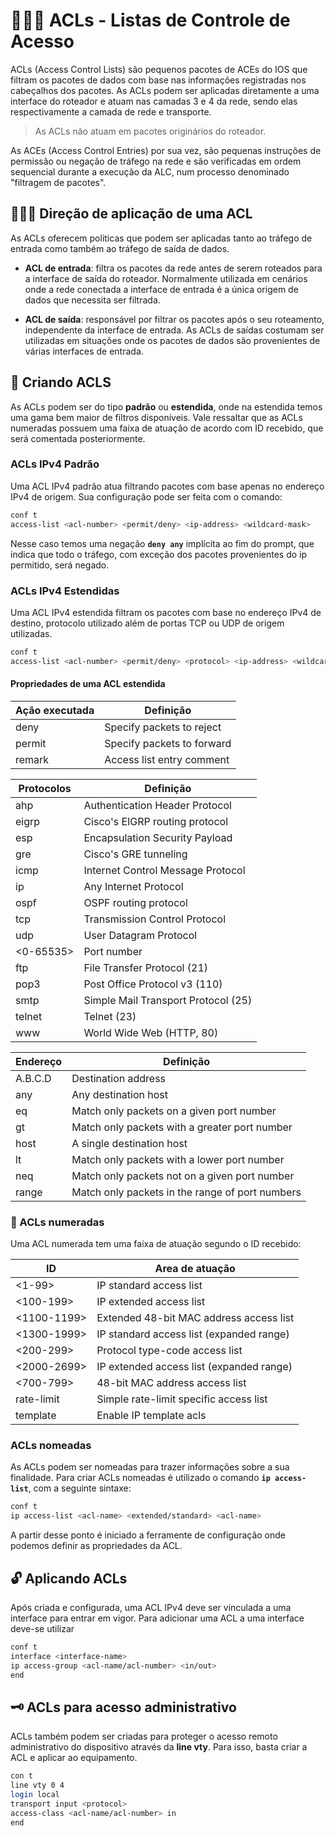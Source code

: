 # 🕵🏾‍♀️ ACLs - Listas de Controle de Acesso

ACLs (Access Control Lists) são pequenos pacotes de ACEs do IOS que filtram os pacotes de dados com base nas informações registradas nos cabeçalhos dos pacotes. As ACLs podem ser aplicadas diretamente a uma interface do roteador e atuam nas camadas 3 e 4 da rede, sendo elas respectivamente a camada de rede e transporte.

> As ACLs não atuam em pacotes originários do roteador.

As ACEs (Access Control Entries) por sua vez, são pequenas instruções de permissão ou negação de tráfego na rede e são verificadas em ordem sequencial durante a execução da ALC, num processo denominado "filtragem de pacotes".

## 🕵🏾‍♀️ Direção de aplicação de uma ACL

As ACLs oferecem politicas que podem ser aplicadas tanto ao tráfego de entrada como também ao tráfego de saída de dados.

* **ACL de entrada**: filtra os pacotes da rede antes de serem roteados para a interface de saída do roteador. Normalmente utilizada em cenários onde a rede conectada a interface de entrada é a única origem de dados que necessita ser filtrada.

* **ACL de saída**: responsável por filtrar os pacotes após o seu roteamento, independente da interface de entrada. As ACLs de saídas costumam ser utilizadas em situações onde os pacotes de dados são provenientes de várias interfaces de entrada.

## 🔏 Criando ACLS

As ACLs podem ser do tipo **padrão** ou **estendida**, onde na estendida temos uma gama bem maior de filtros disponíveis. Vale ressaltar que as ACLs numeradas possuem uma faixa de atuação de acordo com ID recebido, que será comentada posteriormente.

### ACLs IPv4 Padrão

Uma ACL IPv4 padrão atua filtrando pacotes com base apenas no endereço IPv4 de origem. Sua configuração pode ser feita com o comando:

```bash
conf t
access-list <acl-number> <permit/deny> <ip-address> <wildcard-mask>
```

Nesse caso temos uma negação **`deny any`** implícita ao fim do prompt, que indica que todo o tráfego, com exceção dos pacotes provenientes do ip permitido, será negado.

### ACLs IPv4 Estendidas

Uma ACL IPv4 estendida filtram os pacotes com base no endereço IPv4 de destino, protocolo utilizado além de portas TCP ou UDP de origem utilizadas.

```bash
conf t
access-list <acl-number> <permit/deny> <protocol> <ip-address> <wildcard-mask> <packets> <net-protocol>
```

#### Propriedades de uma ACL estendida

| Ação executada | Definição                  |
|----------------|----------------------------|
| deny           | Specify packets to reject  |
| permit         | Specify packets to forward |
| remark         | Access list entry comment  |

| Protocolos     | Definição                           |
|----------------|-------------------------------------|
| ahp            | Authentication Header Protocol      |
| eigrp          | Cisco's EIGRP routing protocol      |
| esp            | Encapsulation Security Payload      |
| gre            | Cisco's GRE tunneling               |
| icmp           | Internet Control Message Protocol   |
| ip             | Any Internet Protocol               |
| ospf           | OSPF routing protocol               |
| tcp            | Transmission Control Protocol       |
| udp            | User Datagram Protocol              |
| <0-65535>      | Port number                         |
| ftp            | File Transfer Protocol (21)         |
| pop3           | Post Office Protocol v3 (110)       |
| smtp           | Simple Mail Transport Protocol (25) |
| telnet         | Telnet (23)                         |
| www            | World Wide Web (HTTP, 80)           |

| Endereço | Definição                                       |
|----------|-------------------------------------------------|
| A.B.C.D  | Destination address                             |
| any      | Any destination host                            |
| eq       | Match only packets on a given port number       |
| gt       | Match only packets with a greater port number   |
| host     | A single destination host                       |
| lt       | Match only packets with a lower port number     |
| neq      | Match only packets not on a given port number   |
| range    | Match only packets in the range of port numbers |

### 🔢 ACLs numeradas

Uma ACL numerada tem uma faixa de atuação segundo o ID recebido:

| ID          | Area de atuação                          |
|-------------|------------------------------------------|
| <1-99>      | IP standard access list                  |
| <100-199>   | IP extended access list                  |
| <1100-1199> | Extended 48-bit MAC address access list  |
| <1300-1999> | IP standard access list (expanded range) |
| <200-299>   | Protocol type-code access list           |
| <2000-2699> | IP extended access list (expanded range) |
| <700-799>   | 48-bit MAC address access list           |
| rate-limit  | Simple rate-limit specific access list   |
| template    | Enable IP template acls                  |

### ACLs nomeadas

As ACLs podem ser nomeadas para trazer informações sobre a sua finalidade. Para criar ACLs nomeadas é utilizado o comando **`ip access-list`**, com a seguinte sintaxe:

```bash
conf t
ip access-list <acl-name> <extended/standard> <acl-name>
```

A partir desse ponto é iniciado a ferramente de configuração onde podemos definir as propriedades da ACL.

## 🔓 Aplicando ACLs

Após criada e configurada, uma ACL IPv4 deve ser vinculada a uma interface para entrar em vigor. Para adicionar uma ACL  a uma interface deve-se utilizar

```bash
conf t
interface <interface-name>
ip access-group <acl-name/acl-number> <in/out>
end
```

## 🗝️ ACLs para acesso administrativo

ACLs também podem ser criadas para proteger o acesso remoto administrativo do dispositivo através da **line vty**. Para isso, basta criar a ACL e aplicar ao equipamento.

```bash
con t
line vty 0 4
login local
transport input <protocol>
access-class <acl-name/acl-number> in
end
```
